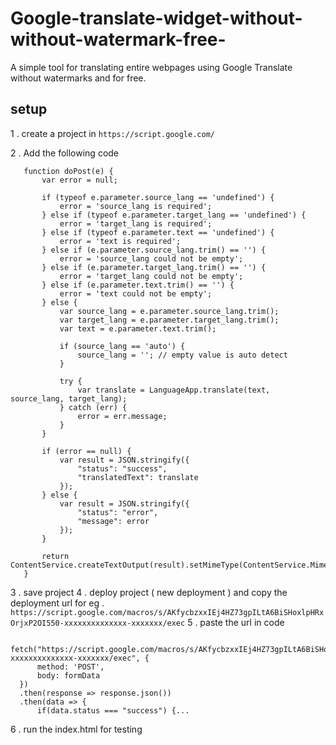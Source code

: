 # Google-translate-widget-without-without-watermark-free-
A simple tool for translating entire webpages using Google Translate without watermarks and for free.

## setup 

1 . create a project in ```https://script.google.com/```

2 . Add the following code 

   ```
      function doPost(e) {
          var error = null;
      
          if (typeof e.parameter.source_lang == 'undefined') {
              error = 'source_lang is required';
          } else if (typeof e.parameter.target_lang == 'undefined') {
              error = 'target_lang is required';
          } else if (typeof e.parameter.text == 'undefined') {
              error = 'text is required';
          } else if (e.parameter.source_lang.trim() == '') {
              error = 'source_lang could not be empty';
          } else if (e.parameter.target_lang.trim() == '') {
              error = 'target_lang could not be empty';
          } else if (e.parameter.text.trim() == '') {
              error = 'text could not be empty';
          } else {
              var source_lang = e.parameter.source_lang.trim();
              var target_lang = e.parameter.target_lang.trim();
              var text = e.parameter.text.trim();
      
              if (source_lang == 'auto') {
                  source_lang = ''; // empty value is auto detect
              }
      
              try {
                  var translate = LanguageApp.translate(text, source_lang, target_lang);
              } catch (err) {
                  error = err.message;
              }
          }
      
          if (error == null) {
              var result = JSON.stringify({
                  "status": "success",
                  "translatedText": translate
              });
          } else {
              var result = JSON.stringify({
                  "status": "error",
                  "message": error
              });
          }
      
          return ContentService.createTextOutput(result).setMimeType(ContentService.MimeType.JSON);
      }
```

3 . save project
4 . deploy project ( new deployment ) and copy the deployment url for eg . ```https://script.google.com/macros/s/AKfycbzxxIEj4HZ73gpILtA6BiSHoxlpHRxOrjxP2OI550-xxxxxxxxxxxxxx-xxxxxxx/exec```
5 . paste the url in code 

  ```
        
  fetch("https://script.google.com/macros/s/AKfycbzxxIEj4HZ73gpILtA6BiSHoxlpHRxOrjxP2OI550-xxxxxxxxxxxxxx-xxxxxxx/exec", {
        method: 'POST',
        body: formData
    })
    .then(response => response.json())
    .then(data => {
        if(data.status === "success") {...
```

6 . run the index.html for testing 



